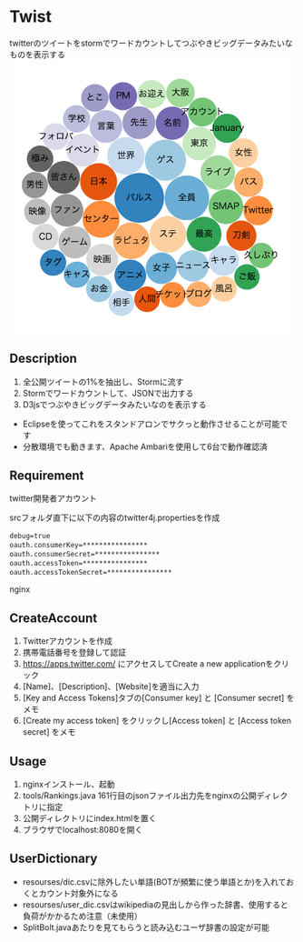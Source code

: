 # Twist

twitterのツイートをstormでワードカウントしてつぶやきビッグデータみたいなものを表示する
![つぶやきビッグデータ](https://github.com/sft8192/images/blob/master/twist.png)

## Description

1. 全公開ツイートの1%を抽出し、Stormに流す
2. Stormでワードカウントして、JSONで出力する
3. D3jsでつぶやきビッグデータみたいなのを表示する

* Eclipseを使ってこれをスタンドアロンでサクっと動作させることが可能です
* 分散環境でも動きます、Apache Ambariを使用して6台で動作確認済

## Requirement

twitter開発者アカウント

srcフォルダ直下に以下の内容のtwitter4j.propertiesを作成

    debug=true
    oauth.consumerKey=****************
    oauth.consumerSecret=****************
    oauth.accessToken=****************
    oauth.accessTokenSecret=****************

nginx

## CreateAccount

1. Twitterアカウントを作成
2. 携帯電話番号を登録して認証
3. https://apps.twitter.com/ にアクセスしてCreate a new applicationをクリック
4. [Name]、[Description]、[Website]を適当に入力
5. [Key and Access Tokens]タブの[Consumer key] と [Consumer secret] をメモ
6. [Create my access token] をクリックし[Access token] と [Access token secret] をメモ


## Usage

1. nginxインストール、起動  
2. tools/Rankings.java 161行目のjsonファイル出力先をnginxの公開ディレクトリに指定  
3. 公開ディレクトリにindex.htmlを置く  
4. ブラウザでlocalhost:8080を開く  

## UserDictionary

* resourses/dic.csvに除外したい単語(BOTが頻繁に使う単語とか)を入れておくとカウント対象外になる
* resourses/user_dic.csvはwikipediaの見出しから作った辞書、使用すると負荷がかかるため注意（未使用）
* SplitBolt.javaあたりを見てもらうと読み込むユーザ辞書の設定が可能

